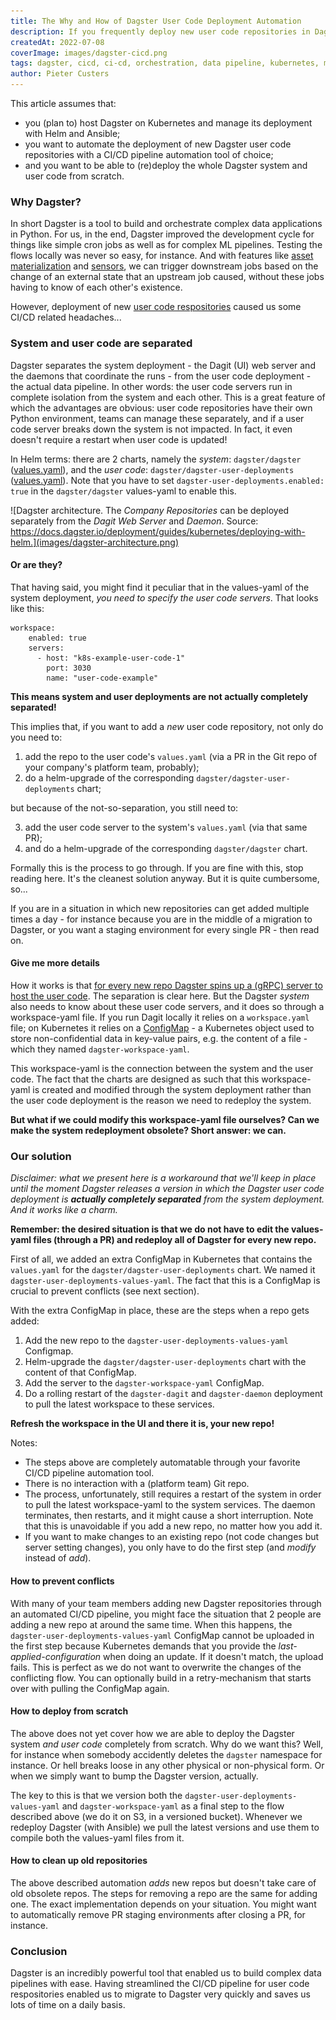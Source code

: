 ```yaml
---
title: The Why and How of Dagster User Code Deployment Automation
description: If you frequently deploy new user code repositories in Dagster, you want to automate this process. However, this is not so straightforward as it may seem at first. This post explains what we did at Vandebron.
createdAt: 2022-07-08
coverImage: images/dagster-cicd.png
tags: dagster, cicd, ci-cd, orchestration, data pipeline, kubernetes, migration, helm, ansible
author: Pieter Custers
---
```


This article assumes that:
* you (plan to) host Dagster on Kubernetes and manage its deployment with Helm and Ansible;
* you want to automate the deployment of new Dagster user code repositories with a CI/CD pipeline automation tool of choice;
* and you want to be able to (re)deploy the whole Dagster system and user code from scratch.

### Why Dagster?

In short Dagster is a tool to build and orchestrate complex data applications in Python. For us, in the end, Dagster improved the development cycle for things like simple cron jobs as well as for complex ML pipelines. Testing the flows locally was never so easy, for instance. And with features like [asset materialization](https://docs.dagster.io/concepts/assets/asset-materializations) and [sensors](https://docs.dagster.io/concepts/partitions-schedules-sensors/sensors), we can trigger downstream jobs based on the change of an external state that an upstream job caused, without these jobs having to know of each other's existence.

However, deployment of new [user code respositories](https://docs.dagster.io/concepts/repositories-workspaces/repositories) caused us some CI/CD related headaches...

### System and user code are separated

Dagster separates the system deployment - the Dagit (UI) web server and the daemons that coordinate the runs - from the user code deployment - the actual data pipeline. In other words: the user code servers run in complete isolation from the system and each other. This is a great feature of which the advantages are obvious: user code repositories have their own Python environment, teams can manage these separately, and if a user code server breaks down the system is not impacted. In fact, it even doesn't require a restart when user code is updated!

In Helm terms: there are 2 charts, namely the _system_: `dagster/dagster` ([values.yaml](https://github.com/dagster-io/dagster/blob/master/helm/dagster/values.yaml)), and the _user code_: `dagster/dagster-user-deployments` ([values.yaml](https://github.com/dagster-io/dagster/blob/master/helm/dagster/charts/dagster-user-deployments/values.yaml)). Note that you have to set `dagster-user-deployments.enabled: true` in the `dagster/dagster` values-yaml to enable this.

![Dagster architecture. The _Company Repositories_ can be deployed separately from the _Dagit Web Server_ and _Daemon_. Source: https://docs.dagster.io/deployment/guides/kubernetes/deploying-with-helm.](images/dagster-architecture.png)

#### Or are they?

That having said, you might find it peculiar that in the values-yaml of the system deployment, _you need to specify the user code servers_. That looks like this:

```
workspace:
    enabled: true
    servers:
      - host: "k8s-example-user-code-1"
        port: 3030
        name: "user-code-example"
```

**This means system and user deployments are not actually completely separated!**

This implies that, if you want to add a _new_ user code repository, not only do you need to:

1. add the repo to the user code's `values.yaml` (via a PR in the Git repo of your company's platform team, probably);
2. do a helm-upgrade of the corresponding `dagster/dagster-user-deployments` chart;

but because of the not-so-separation, you still need to:

3. add the user code server to the system's `values.yaml` (via that same PR);
4. and do a helm-upgrade of the corresponding `dagster/dagster` chart.

Formally this is the process to go through. If you are fine with this, stop reading here. It's the cleanest solution anyway. But it is quite cumbersome, so...

If you are in a situation in which new repositories can get added multiple times a day - for instance because you are in the middle of a migration to Dagster, or you want a staging environment for every single PR - then read on.

#### Give me more details

How it works is that [for every new repo Dagster spins up a (gRPC) server to host the user code](https://docs.dagster.io/deployment/guides/kubernetes/deploying-with-helm#user-code-deployment). The separation is clear here. But the Dagster _system_ also needs to know about these user code servers, and it does so through a workspace-yaml file. If you run Dagit locally it relies on a `workspace.yaml` file; on Kubernetes it relies on a [ConfigMap](https://kubernetes.io/docs/concepts/configuration/configmap/) - a Kubernetes object used to store non-confidential data in key-value pairs, e.g. the content of a file - which they named `dagster-workspace-yaml`.

This workspace-yaml is the connection between the system and the user code. The fact that the charts are designed as such that this workspace-yaml is created and modified through the system deployment rather than the user code deployment is the reason we need to redeploy the system. 

**But what if we could modify this workspace-yaml file ourselves? Can we make the system redeployment obsolete? Short answer: we can.**

### Our solution

_Disclaimer: what we present here is a workaround that we'll keep in place until the moment Dagster releases a version in which the Dagster user code deployment is **actually completely separated** from the system deployment. And it works like a charm._

**Remember: the desired situation is that we do not have to edit the values-yaml files (through a PR) and redeploy all of Dagster for every new repo.**

First of all, we added an extra ConfigMap in Kubernetes that contains the `values.yaml` for the `dagster/dagster-user-deployments` chart. We named it `dagster-user-deployments-values-yaml`. The fact that this is a ConfigMap is crucial to prevent conflicts (see next section).

With the extra ConfigMap in place, these are the steps when a repo gets added:
1. Add the new repo to the `dagster-user-deployments-values-yaml` Configmap.
2. Helm-upgrade the `dagster/dagster-user-deployments` chart with the content of that ConfigMap.
3. Add the server to the `dagster-workspace-yaml` ConfigMap.
4. Do a rolling restart of the `dagster-dagit` and `dagster-daemon` deployment to pull the latest workspace to these services.

**Refresh the workspace in the UI and there it is, your new repo!**

Notes:
* The steps above are completely automatable through your favorite CI/CD pipeline automation tool.
* There is no interaction with a (platform team) Git repo.
* The process, unfortunately, still requires a restart of the system in order to pull the latest workspace-yaml to the system services. The daemon terminates, then restarts, and it might cause a short interruption. Note that this is unavoidable if you add a new repo, no matter how you add it.
* If you want to make changes to an existing repo (not code changes but server setting changes), you only have to do the first step (and _modify_ instead of _add_).

#### How to prevent conflicts

With many of your team members adding new Dagster repositories through an automated CI/CD pipeline, you might face the situation that 2 people are adding a new repo at around the same time. When this happens, the `dagster-user-deployments-values-yaml` ConfigMap cannot be uploaded in the first step because Kubernetes demands that you provide the _last-applied-configuration_ when doing an update. If it doesn't match, the upload fails. This is perfect as we do not want to overwrite the changes of the conflicting flow. You can optionally build in a retry-mechanism that starts over with pulling the ConfigMap again.

#### How to deploy from scratch

The above does not yet cover how we are able to deploy the Dagster system _and user code_ completely from scratch. Why do we want this? Well, for instance when somebody accidently deletes the `dagster` namespace for instance. Or hell breaks loose in any other physical or non-physical form. Or when we simply want to bump the Dagster version, actually.

The key to this is that we version both the `dagster-user-deployments-values-yaml` and `dagster-workspace-yaml` as a final step to the flow described above (we do it on S3, in a versioned bucket). Whenever we redeploy Dagster (with Ansible) we pull the latest versions and use them to compile both the values-yaml files from it. 

#### How to clean up old repositories

The above described automation _adds_ new repos but doesn't take care of old obsolete repos. The steps for removing a repo are the same for adding one. The exact implementation depends on your situation. You might want to automatically remove PR staging environments after closing a PR, for instance.

### Conclusion

Dagster is an incredibly powerful tool that enabled us to build complex data pipelines with ease. Having streamlined the CI/CD pipeline for user code respositories enabled us to migrate to Dagster very quickly and saves us lots of time on a daily basis. 
